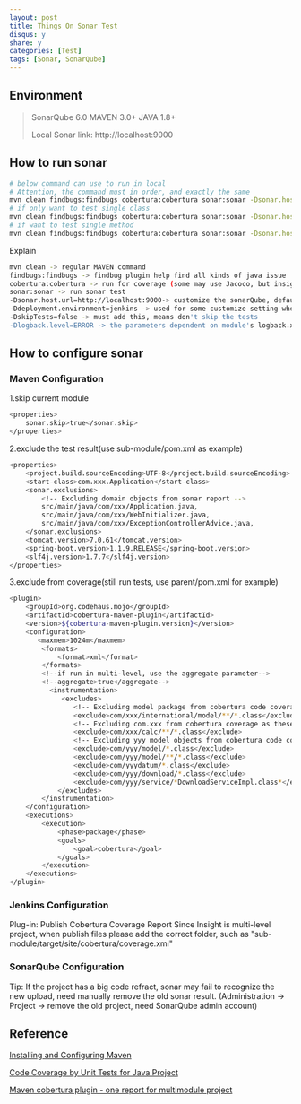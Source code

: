 ```yaml
---
layout: post
title: Things On Sonar Test
disqus: y
share: y
categories: [Test]
tags: [Sonar, SonarQube]
---
```


## Environment
> SonarQube 6.0
> MAVEN 3.0+
> JAVA 1.8+
>
> Local Sonar link: http://localhost:9000

## How to run sonar
```bash
# below command can use to run in local
# Attention, the command must in order, and exactly the same
mvn clean findbugs:findbugs cobertura:cobertura sonar:sonar -Dsonar.host.url=http://localhost:9000 -Ddeployment.environment=jenkins -DskipTests=false -Dlogback.level=ERROR -fn
# if only want to test single class
mvn clean findbugs:findbugs cobertura:cobertura sonar:sonar -Dsonar.host.url=http://localhost:9000 -Ddeployment.environment=jenkins -DskipTests=false -Dlogback.level=ERROR -fn -Dtest=AAA
# if want to test single method
mvn clean findbugs:findbugs cobertura:cobertura sonar:sonar -Dsonar.host.url=http://localhost:9000 -Ddeployment.environment=jenkins -DskipTests=false -Dlogback.level=ERROR -fn -Dtest=AAA#BBB
```
Explain
```bash
mvn clean -> regular MAVEN command
findbugs:findbugs -> findbug plugin help find all kinds of java issue
cobertura:cobertura -> run for coverage (some may use Jacoco, but insight so far only work for Cobertura)
sonar:sonar -> run sonar test
-Dsonar.host.url=http://localhost:9000-> customize the sonarQube, default sonar:sonar will go to http://localhost:9000/
-Ddeployment.environment=jenkins -> used for some customize setting when run in jenkins
-DskipTests=false -> must add this, means don't skip the tests
-Dlogback.level=ERROR -> the parameters dependent on module's logback.xml setting, can change different log level
```

## How to configure sonar
### Maven Configuration
1.skip current module

```bash
<properties>
	sonar.skip>true</sonar.skip>
</properties>
```

2.exclude the test result(use sub-module/pom.xml as example)

```bash
<properties>
	<project.build.sourceEncoding>UTF-8</project.build.sourceEncoding>
	<start-class>com.xxx.Application</start-class>
	<sonar.exclusions>
		<!-- Excluding domain objects from sonar report -->
		src/main/java/com/xxx/Application.java,
		src/main/java/com/xxx/WebInitializer.java,
		src/main/java/com/xxx/ExceptionControllerAdvice.java,	
	</sonar.exclusions> 
	<tomcat.version>7.0.61</tomcat.version>
	<spring-boot.version>1.1.9.RELEASE</spring-boot.version>
	<slf4j.version>1.7.7</slf4j.version>
</properties>
```

3.exclude from coverage(still run tests, use parent/pom.xml for example)

```bash
<plugin>
	<groupId>org.codehaus.mojo</groupId>
	<artifactId>cobertura-maven-plugin</artifactId>
	<version>${cobertura-maven-plugin.version}</version>
	<configuration>
	   <maxmem>1024m</maxmem>
		<formats>
			<format>xml</format>
		</formats>
		<!--if run in multi-level, use the aggregate parameter-->
		<!--aggregate>true</aggregate-->
		  <instrumentation>
			 <excludes>
				<!-- Excluding model package from cobertura code coverage -->
				<exclude>com/xxx/international/model/**/*.class</exclude>
				<!-- Excluding com.xxx from cobertura coverage as these are model objects  -->
				<exclude>com/xxx/calc/**/*.class</exclude>
				<!-- Excluding yyy model objects from cobertura code coverage -->
				<exclude>com/yyy/model/*.class</exclude>
				<exclude>com/yyy/model/**/*.class</exclude>
				<exclude>com/yyydatum/*.class</exclude> 
				<exclude>com/yyy/download/*.class</exclude>
				<exclude>com/yyy/service/*DownloadServiceImpl.class*</exclude>	
			</excludes>
		</instrumentation>
	</configuration>
	<executions>
		<execution>
			<phase>package</phase>
			<goals>
				<goal>cobertura</goal>
			</goals>
		</execution>
	</executions>
</plugin>
```

### Jenkins Configuration
Plug-in: Publish Cobertura Coverage Report
Since Insight is multi-level project, when publish files please add the correct folder, such as "sub-module/target/site/cobertura/coverage.xml"

### SonarQube Configuration
Tip: If the project has a big code refract, sonar may fail to recognize the new upload, need manually remove the old sonar result. 
(Administration -> Project -> remove the old project, need SonarQube admin account)

## Reference
[Installing and Configuring Maven](http://docs.sonarqube.org/display/SONARQUBE51/Installing+and+Configuring+Maven)

[Code Coverage by Unit Tests for Java Project](http://docs.sonarqube.org/display/PLUG/Code+Coverage+by+Unit+Tests+for+Java+Project)

[Maven cobertura plugin - one report for multimodule project](http://stackoverflow.com/questions/3768517/maven-cobertura-plugin-one-report-for-multimodule-project)

